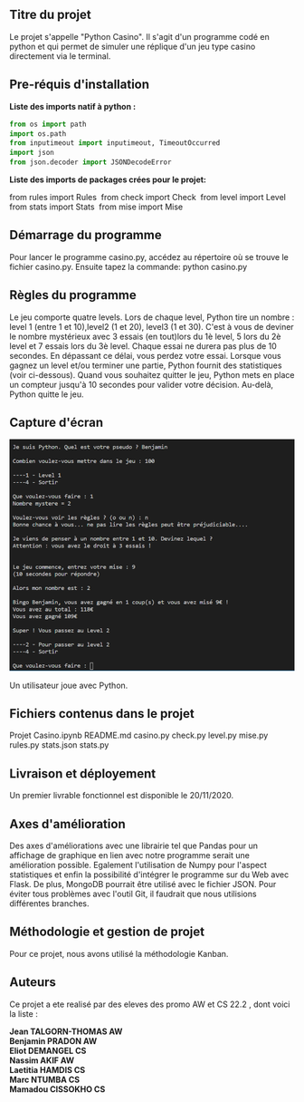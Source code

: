 ## Titre du projet

Le projet s'appelle "Python Casino". Il s'agit d'un programme codé en python et qui permet de simuler une réplique d'un jeu type casino directement via le terminal.

## Pre-réquis d'installation

**Liste des imports natif à python :**
```python
from os import path 
import os.path
from inputimeout import inputimeout, TimeoutOccurred
import json
from json.decoder import JSONDecodeError
```

**Liste des imports de packages crées pour le projet:**

from rules import Rules 
from check import Check 
from level import Level 
from stats import Stats 
from mise import Mise


## Démarrage du programme

Pour lancer le programme casino.py, accédez au répertoire où se trouve le fichier casino.py. Ensuite tapez la commande: python casino.py

## Règles du programme

Le jeu comporte quatre levels. Lors de chaque level, Python tire un nombre : level 1 (entre 1 et 10),level2 (1 et 20), level3 (1 et 30). C'est à vous de deviner le nombre mystérieux avec 3 essais (en tout)lors du 1è level, 5 lors du 2è level et 7 essais lors du 3è level. Chaque essai ne durera pas plus
de 10 secondes. En dépassant ce délai, vous perdez votre essai.
Lorsque vous gagnez un level et/ou terminer une partie, Python fournit des statistiques (voir ci-dessous).
Quand vous souhaitez quitter le jeu, Python mets en place un compteur jusqu'à 10 secondes pour valider votre décision.
Au-delà, Python quitte le jeu.

## Capture d'écran

![Capture](/image/image.png)

Un utilisateur joue avec Python.

## Fichiers contenus dans le projet

Projet Casino.ipynb
README.md
casino.py
check.py
level.py
mise.py
rules.py
stats.json
stats.py

## Livraison et déployement

Un premier livrable fonctionnel est disponible le 20/11/2020. 

## Axes d'amélioration

Des axes d'améliorations avec une librairie tel que Pandas pour un affichage de graphique en lien avec notre programme serait une amélioration possible. Egalement l'utilisation de Numpy pour l'aspect statistiques et enfin la possibilité d'intégrer le programme sur du Web avec Flask. De plus, MongoDB pourrait être utilisé avec le fichier JSON. Pour éviter tous problèmes avec l'outil Git, il faudrait que nous utilisions différentes branches. 


## Méthodologie et gestion de projet

Pour ce projet, nous avons utilisé la méthodologie Kanban.


## Auteurs

Ce projet a ete realisé par des eleves des promo AW et CS 22.2 , dont voici la liste :

**Jean TALGORN-THOMAS AW
<br/>Benjamin PRADON AW
<br/>Eliot DEMANGEL CS
<br/>Nassim AKIF AW
<br/>Laetitia HAMDIS CS
<br/>Marc NTUMBA CS
<br/>Mamadou CISSOKHO CS**
